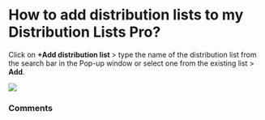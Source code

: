 # How to add distribution lists to my Distribution Lists Pro?

<p class="no-margin">Click on <b>+Add distribution list </b>&gt; type the name of the distribution list from the search bar in the Pop-up window or select one from the existing list &gt; <b>Add</b>.</p>
<p class="no-margin"></p>
<div class="intercom-container"><img src="https://teams-pro.intercom-attachments-1.com/i/o/664845109/947fb9111c4e552fe6ccd6c1/how_to_add_distribution_lists_to_my_distribution_lists_pro.png"></div>

### Comments

<Comments />